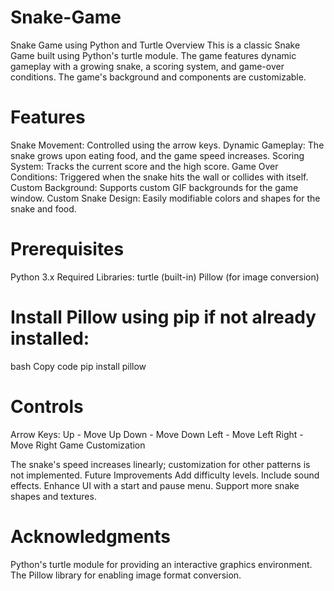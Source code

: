 # Snake-Game
Snake Game using Python and Turtle
Overview
This is a classic Snake Game built using Python's turtle module. The game features dynamic gameplay with a growing snake, a scoring system, and game-over conditions. The game's background and components are customizable.

# Features
Snake Movement: Controlled using the arrow keys.
Dynamic Gameplay: The snake grows upon eating food, and the game speed increases.
Scoring System: Tracks the current score and the high score.
Game Over Conditions: Triggered when the snake hits the wall or collides with itself.
Custom Background: Supports custom GIF backgrounds for the game window.
Custom Snake Design: Easily modifiable colors and shapes for the snake and food.

# Prerequisites
Python 3.x
Required Libraries:
turtle (built-in)
Pillow (for image conversion)

# Install Pillow using pip if not already installed:
bash Copy code
pip install pillow

# Controls
Arrow Keys:
Up - Move Up
Down - Move Down
Left - Move Left
Right - Move Right
Game Customization

The snake's speed increases linearly; customization for other patterns is not implemented.
Future Improvements
Add difficulty levels.
Include sound effects.
Enhance UI with a start and pause menu.
Support more snake shapes and textures.

# Acknowledgments
Python's turtle module for providing an interactive graphics environment.
The Pillow library for enabling image format conversion.
